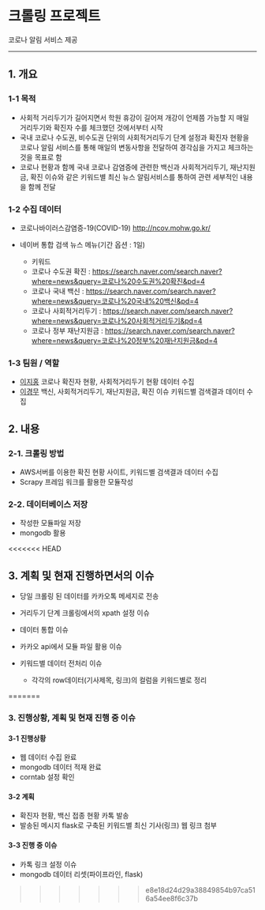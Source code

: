 
# 크롤링 프로젝트
코로나 알림 서비스 제공

***
## 1. 개요
### 1-1 목적
- 사회적 거리두기가 길어지면서 학원 휴강이 길어져 개강이 언제쯤 가능할 지 매일 거리두기와 확진자 수를 체크했던 것에서부터 시작 
- 국내 코로나 수도권, 비수도권 단위의 사회적거리두기 단계 설정과 확진자 현황을 코로나 알림 서비스를 통해 매일의 변동사항을 전달하여 경각심을 가지고 체크하는 것을 목표로 함
- 코로나 현황과 함께 국내 코로나 감염증에 관련한 백신과 사회적거리두기, 재난지원금, 확진 이슈와 같은 키워드별 최신 뉴스 알림서비스를 통하여 관련 세부적인 내용을 함께 전달

### 1-2 수집 데이터
- 코로나바이러스감염증-19(COVID-19) http://ncov.mohw.go.kr/
  
- 네이버 통합 검색 뉴스 메뉴(기간 옵션 : 1일)
  - 키워드
  - 코로나 수도권 확진 : https://search.naver.com/search.naver?where=news&query=코로나%20수도권%20확진&pd=4
  - 코로나 국내 백신 : https://search.naver.com/search.naver?where=news&query=코로나%20국내%20백신&pd=4
  - 코로나 사회적거리두기 : https://search.naver.com/search.naver?where=news&query=코로나%20사회적거리두기&pd=4
  - 코로나 정부 재난지원금 : https://search.naver.com/search.naver?where=news&query=코로나%20정부%20재난지원금&pd=4 

### 1-3 팀원 / 역할
- [이지홍](https://github.com/***) 코로나 확진자 현황, 사회적거리두기 현황 데이터 수집
- [이경무](https://github.com/rudan916) 백신, 사회적거리두기, 재난지원금, 확진 이슈 키워드별 검색결과 데이터 수집

## 2. 내용
### 2-1. 크롤링 방법
- AWS서버를 이용한 확진 현황 사이트, 키워드별 검색결과 데이터 수집
- Scrapy 프레임 워크를 활용한 모듈작성

### 2-2. 데이터베이스 저장
- 작성한 모듈파일 저장
- mongodb 활용


<<<<<<< HEAD
## 3. 계획 및 현재 진행하면서의 이슈 
- 당일 크롤링 된 데이터를 카카오톡 메세지로 전송 

- 거리두기 단계 크롤링에서의 xpath 설정 이슈 
- 데이터 통합 이슈
- 카카오 api에서 모듈 파일 활용 이슈 
- 키워드별 데이터 전처리 이슈 
  - 각각의 row데이터(기사제목, 링크)의 컬럼을 키워드별로 정리

=======


### 3. 진행상황, 계획 및 현재 진행 중 이슈 
#### 3-1 진행상황
- 웹 데이터 수집 완료
- mongodb 데이터 적재 완료
- corntab 설정 확인

#### 3-2 계획
- 확진자 현황, 백신 접종 현황 카톡 발송
- 발송된 메시지 flask로 구축된 키워드별 최신 기사(링크) 웹 링크 첨부

#### 3-3 진행 중 이슈
- 카톡 링크 설정 이슈
- mongodb 데이터 리셋(파이프라인, flask) 
>>>>>>> e8e18d24d29a38849854b97ca516a54ee8f6c37b


